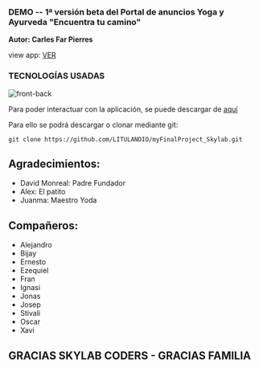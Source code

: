 ### DEMO -- 1ª versión beta del Portal de anuncios Yoga y Ayurveda "Encuentra tu camino"

**Autor: Carles Far Pierres**

view app: [VER](http://encuentratucamino.herokuapp.com/)

### TECNOLOGÍAS USADAS

![front-back](https://github.com/LITULANDIO/myFinalProject_Skylab/blob/master/assets/technologies.gif?raw=true)



Para poder interactuar con la aplicación, se puede descargar de [aquí](https://github.com/LITULANDIO/myFinalProject_Skylab)

Para ello se podrá descargar o clonar mediante git:

```
git clone https://github.com/LITULANDIO/myFinalProject_Skylab.git
```

## Agradecimientos: 
- David Monreal: Padre Fundador  
- Alex: El patito  
- Juanma: Maestro Yoda

## Compañeros: 
- Alejandro
- Bijay
- Ernesto 
- Ezequiel
- Fran
- Ignasi
- Jonas
- Josep
- Stivali
- Oscar 
- Xavi

## GRACIAS SKYLAB CODERS - GRACIAS FAMILIA 